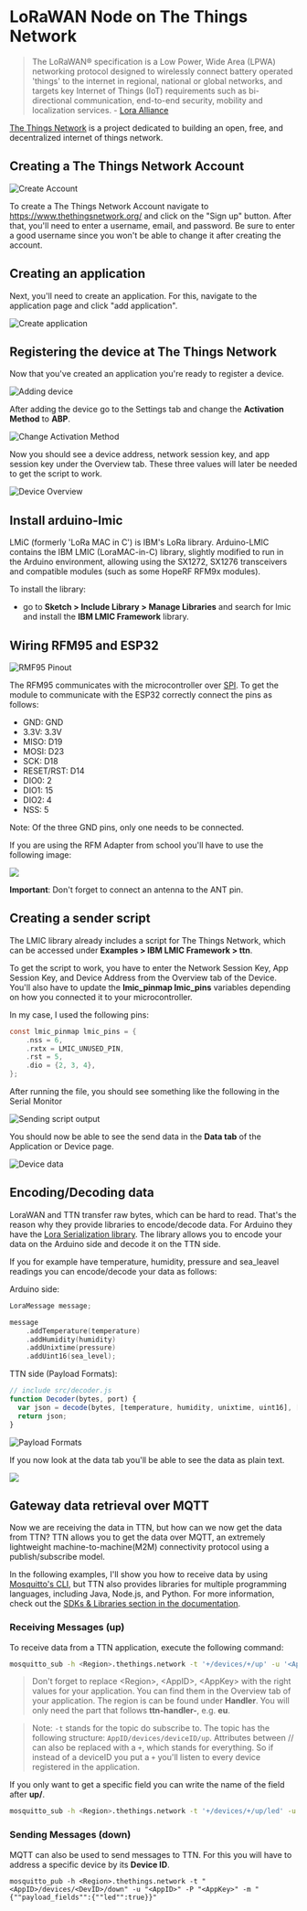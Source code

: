# LoRaWAN Node on The Things Network

> The LoRaWAN® specification is a Low Power, Wide Area (LPWA) networking protocol designed to wirelessly connect battery operated 'things' to the internet in regional, national or global networks, and targets key Internet of Things (IoT) requirements such as bi-directional communication, end-to-end security, mobility and localization services. - [Lora Alliance](https://lora-alliance.org/about-lorawan)

[The Things Network](https://www.thethingsnetwork.org/) is a project dedicated to building an open, free, and decentralized internet of things network.

## Creating a The Things Network Account

![Create Account](doc/sign_up.png)

To create a The Things Network Account navigate to https://www.thethingsnetwork.org/ and click on the "Sign up" button. After that, you'll need to enter a username, email, and password. Be sure to enter a good username since you won't be able to change it after creating the account. 

## Creating an application

Next, you'll need to create an application. For this, navigate to the application page and click "add application".

![Create application](doc/create_application.png)

## Registering the device at The Things Network

Now that you've created an application you're ready to register a device.

![Adding device](doc/adding_device.PNG)

After adding the device go to the Settings tab and change the **Activation Method** to **ABP**.

![Change Activation Method](doc/device_settings.png)

Now you should see a device address, network session key, and app session key under the Overview tab. These three values will later be needed to get the script to work.

![Device Overview](doc/device_overview.png)

## Install arduino-lmic

LMiC (formerly 'LoRa MAC in C') is IBM's LoRa library. Arduino-LMIC contains the IBM LMIC (LoraMAC-in-C) library, slightly modified to run in the Arduino environment, allowing using the SX1272, SX1276 transceivers and compatible modules (such as some HopeRF RFM9x modules).

To install the library:
* go to **Sketch > Include Library > Manage Libraries** and search for lmic and install the **IBM LMIC Framework** library.

## Wiring RFM95 and ESP32

![RMF95 Pinout](doc/rmf95_pinout.jpg)

The RFM95 communicates with the microcontroller over [SPI](https://en.wikipedia.org/wiki/Serial_Peripheral_Interface). To get the module to communicate with the ESP32 correctly connect the pins as follows:

* GND: GND
* 3.3V: 3.3V
* MISO: D19
* MOSI: D23
* SCK: D18
* RESET/RST: D14
* DIO0: 2
* DIO1: 15
* DIO2: 4
* NSS: 5

Note: Of the three GND pins, only one needs to be connected.

If you are using the RFM Adapter from school you'll have to use the following image:

![](doc/rfm_adapter.png)

**Important**: Don't forget to connect an antenna to the ANT pin.

## Creating a sender script

The LMIC library already includes a script for The Things Network, which can be accessed under **Examples > IBM LMIC Framework > ttn**.

To get the script to work, you have to enter the Network Session Key, App Session Key, and Device Address from the Overview tab of the Device. You'll also have to update the **lmic_pinmap lmic_pins** variables depending on how you connected it to your microcontroller.

In my case, I used the following pins:

```c
const lmic_pinmap lmic_pins = {
    .nss = 6,
    .rxtx = LMIC_UNUSED_PIN,
    .rst = 5,
    .dio = {2, 3, 4},
};
```

After running the file, you should see something like the following in the Serial Monitor

![Sending script output](doc/running_sending_script.PNG)

You should now be able to see the send data in the **Data tab** of the Application or Device page.

![Device data](doc/device_data.png)

## Encoding/Decoding data

LoraWAN and TTN transfer raw bytes, which can be hard to read. That's the reason why they provide libraries to encode/decode data. For Arduino they have the [Lora Serialization library](https://github.com/thesolarnomad/lora-serialization). The library allows you to encode your data on the Arduino side and decode it on the TTN side.

If you for example have temperature, humidity, pressure and sea_leavel readings you can encode/decode your data as follows:

Arduino side:
```c
LoraMessage message;

message
    .addTemperature(temperature)
    .addHumidity(humidity)
    .addUnixtime(pressure)
    .addUint16(sea_level);
```

TTN side (Payload Formats):
```javascript
// include src/decoder.js
function Decoder(bytes, port) {
  var json = decode(bytes, [temperature, humidity, unixtime, uint16], ['temperature', 'humidity', 'pressure', 'sea_level']);
  return json;
}
```

![Payload Formats](doc/payload_formats.PNG)

If you now look at the data tab you'll be able to see the data as plain text.

![](doc/decoded_data.PNG)

## Gateway data retrieval over MQTT

Now we are receiving the data in TTN, but how can we now get the data from TTN? TTN allows you to get the data over MQTT, an extremely lightweight machine-to-machine(M2M) connectivity protocol using a publish/subscribe model.

In the following examples, I'll show you how to receive data by using [Mosquitto's CLI](https://mosquitto.org/download/), but TTN also provides libraries for multiple programming languages, including Java, Node.js, and Python. For more information, check out the [SDKs & Libraries section in the documentation](https://www.thethingsnetwork.org/docs/applications/sdks.html).

### Receiving Messages (up)

To receive data from a TTN application, execute the following command:

```bash
mosquitto_sub -h <Region>.thethings.network -t '+/devices/+/up' -u '<AppID>' -P '<AppKey>' -v
```

> Don't forget to replace \<Region>, \<AppID>, \<AppKey> with the right values for your application. You can find them in the Overview tab of your application. The region is can be found under **Handler**. You will only need the part that follows **ttn-handler-**, e.g. **eu**.

> Note: ```-t``` stands for the topic do subscribe to. The topic has the following structure: ```AppID/devices/deviceID/up```. Attributes between // can also be replaced with a ```+```, which stands for everything. So if instead of a deviceID you put a ```+``` you'll listen to every device registered in the application.

If you only want to get a specific field you can write the name of the field after **up/**.

```bash
mosquitto_sub -h <Region>.thethings.network -t '+/devices/+/up/led' -u '<AppID>' -P '<AppKey>' -v
```

### Sending Messages (down)

MQTT can also be used to send messages to TTN. For this you will have to address a specific device by its **Device ID**.

```
mosquitto_pub -h <Region>.thethings.network -t "<AppID>/devices/<DevID>/down" -u "<AppID>" -P "<AppKey>" -m "{""payload_fields"":{""led"":true}}"
```